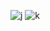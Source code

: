 ![j](https://github.com/HafsaOuaj/ReactApp/assets/99544208/cb7c4da2-3abc-4e9d-bebc-2e533ef873e2)
![k](https://github.com/HafsaOuaj/ReactApp/assets/99544208/1e14bbc3-87ba-412a-97c6-18ca2ee23444)
